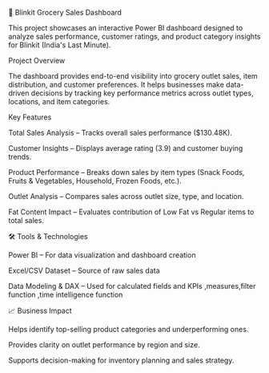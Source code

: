 🛒 Blinkit Grocery Sales Dashboard

This project showcases an interactive Power BI dashboard designed to analyze sales performance, customer ratings, and product category insights for Blinkit (India's Last Minute).

Project Overview

The dashboard provides end-to-end visibility into grocery outlet sales, item distribution, and customer preferences. It helps businesses make data-driven decisions by tracking key performance metrics across outlet types, locations, and item categories.

Key Features

Total Sales Analysis – Tracks overall sales performance ($130.48K).

Customer Insights – Displays average rating (3.9) and customer buying trends.

Product Performance – Breaks down sales by item types (Snack Foods, Fruits & Vegetables, Household, Frozen Foods, etc.).

Outlet Analysis – Compares sales across outlet size, type, and location.

Fat Content Impact – Evaluates contribution of Low Fat vs Regular items to total sales.

🛠️ Tools & Technologies

Power BI – For data visualization and dashboard creation

Excel/CSV Dataset – Source of raw sales data

Data Modeling & DAX – Used for calculated fields and KPIs ,measures,filter function ,time intelligence function

📈 Business Impact

Helps identify top-selling product categories and underperforming ones.

Provides clarity on outlet performance by region and size.

Supports decision-making for inventory planning and sales strategy.

